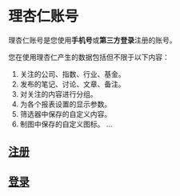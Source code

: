 # 理杏仁账号

理杏仁账号是您使用**手机号**或**第三方登录**注册的账号。

您在使用理杏仁产生的数据包括但不限于以下内容：

1. 关注的公司、指数、行业、基金。
2. 发布的笔记、讨论、文章、备注。
3. 对关注的内容进行分组。
4. 为各个报表设置的显示参数。
5. 筛选器中保存的自定义内容。
6. 制图中保存的自定义图标。
...

## [注册](./register.md)

## [登录](./login.md)
